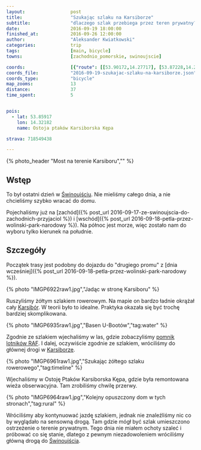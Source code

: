 ```yaml
---
layout:                 post
title:                  "Szukając szlaku na Karsiborze"
subtitle:               "dlaczego szlak przebiega przez teren prywatny?"
date:                   2016-09-19 18:00:00
finished_at:            2016-09-26 12:00:00
author:                 "Aleksander Kwiatkowski"
categories:             trip
tags:                   [main, bicycle]
towns:                  [zachodnio_pomorskie, swinoujscie]

coords:                 [{"route": [[53.90172,14.27717], [53.87228,14.28764], [53.87122,14.28481], [53.86049,14.28923], [53.85624,14.28610], [53.85208,14.28631], [53.85127,14.29357], [53.85292,14.30039], [53.84127,14.31653], [53.84616,14.31884], [53.85041,14.31258], [53.85338,14.31764], [53.85408,14.32897], [53.84667,14.33983], [53.84201,14.34009]], "type": "bicycle"}]
coords_file:            "2016-09-19-szukajac-szlaku-na-karsiborze.json"
coords_type:            "bicycle"
map_zooms:              13
distance:               37
time_spent:             5


pois:
  - lat: 53.85917
    lon: 14.32182
    name: Ostoja ptaków Karsiborska Kępa

strava: 718549438

---
```


[wiki-swinoujscie]: https://pl.wikipedia.org/wiki/%C5%9Awinouj%C5%9Bcie
[wiki-karsibór-wyspa]: https://pl.wikipedia.org/wiki/Karsib%C3%B3r_(wyspa)
[wiki-raf]:https://pl.wikipedia.org/wiki/Pomnik_lotnik%C3%B3w_RAF_w_%C5%9Awinouj%C5%9Bciu
[wiki-karsibor]: https://pl.wikipedia.org/wiki/Karsib%C3%B3r_(%C5%9Awinouj%C5%9Bcie)

{% photo_header "Most na terenie Karsiboru","" %}

Wstęp
-----

To był ostatni dzień w [Świnoujściu][wiki-swinoujscie]. Nie mieliśmy całego dnia,
a nie chcieliśmy szybko wracać do domu.

Pojechaliśmy już na [zachód]({% post_url 2016-09-17-ze-swinoujscia-do-zachodnich-przyjaciol %})
i [wschód]({% post_url 2016-09-18-petla-przez-wolinski-park-narodowy %}).
Na północ jest morze, więc zostało nam do wyboru tylko kierunek na południe.

Szczegóły
---------

Początek trasy jest podobny do dojazdu do "drugiego promu" z
[dnia wcześniej]({% post_url 2016-09-18-petla-przez-wolinski-park-narodowy %}).

{% photo "IMGP6922raw1.jpg","Jadąc w stronę Karsiboru" %}

Ruszyliśmy żółtym szlakiem rowerowym. Na mapie on bardzo ładnie okrążał
cały [Karsibór][wiki-karsibór-wyspa]. W teorii było to idealne. Praktyka okazała
się być trochę bardziej skomplikowana.

{% photo "IMGP6935raw1.jpg","Basen U-Bootów","tag:water" %}

Zgodnie ze szlakiem wjechaliśmy w las, gdzie zobaczyliśmy
[pomnik lotników RAF][wiki-raf]. I dalej, oczywiście zgodnie ze szlakiem,
wróciliśmy do głównej drogi w [Karsiborze][wiki-karsibor].

{% photo "IMGP6961raw1.jpg","Szukając żółtego szlaku rowerowego","tag:timeline" %}

Wjechaliśmy w Ostoję Ptaków Karsiborska Kępa, gdzie była remontowana
wieża obserwacyjna. Tam zrobiliśmy chwilę przerwy.

{% photo "IMGP6964raw1.jpg","Kolejny opuszczony dom w tych stronach","tag:rural" %}

Wróciliśmy aby kontynuować jazdę szlakiem, jednak nie znaleźliśmy nic co by wyglądało
na sensowną drogą. Tam gdzie mógł być szlak umieszczono ostrzeżenie o terenie prywatnym.
Tego dnia nie miałem ochoty szaleć i próbować co się stanie, dlatego z pewnym
niezadowoleniem wróciliśmy główną drogą do [Świnoujścia][wiki-swinoujscie].

